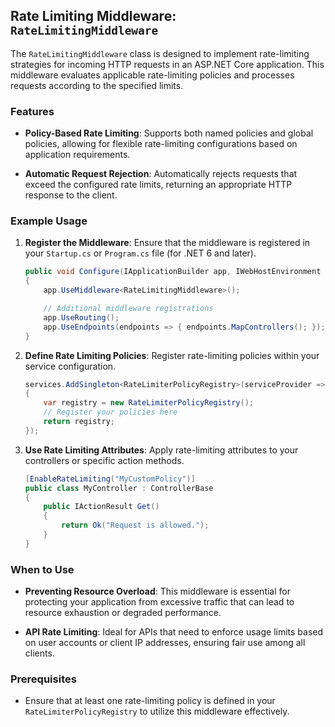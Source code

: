## Rate Limiting Middleware: `RateLimitingMiddleware`

The `RateLimitingMiddleware` class is designed to implement rate-limiting strategies for incoming HTTP requests in an ASP.NET Core application. This middleware evaluates applicable rate-limiting policies and processes requests according to the specified limits.

### Features

- **Policy-Based Rate Limiting**: Supports both named policies and global policies, allowing for flexible rate-limiting configurations based on application requirements.

- **Automatic Request Rejection**: Automatically rejects requests that exceed the configured rate limits, returning an appropriate HTTP response to the client.

### Example Usage

1. **Register the Middleware**: 
   Ensure that the middleware is registered in your `Startup.cs` or `Program.cs` file (for .NET 6 and later).

   ```csharp
   public void Configure(IApplicationBuilder app, IWebHostEnvironment env)
   {
       app.UseMiddleware<RateLimitingMiddleware>();

       // Additional middleware registrations
       app.UseRouting();
       app.UseEndpoints(endpoints => { endpoints.MapControllers(); });
   }
   ```

2. **Define Rate Limiting Policies**: 
   Register rate-limiting policies within your service configuration.

   ```csharp
   services.AddSingleton<RateLimiterPolicyRegistry>(serviceProvider =>
   {
       var registry = new RateLimiterPolicyRegistry();
       // Register your policies here
       return registry;
   });
   ```

3. **Use Rate Limiting Attributes**: 
   Apply rate-limiting attributes to your controllers or specific action methods.

   ```csharp
   [EnableRateLimiting("MyCustomPolicy")]
   public class MyController : ControllerBase
   {
       public IActionResult Get()
       {
           return Ok("Request is allowed.");
       }
   }
   ```

### When to Use

- **Preventing Resource Overload**: This middleware is essential for protecting your application from excessive traffic that can lead to resource exhaustion or degraded performance.

- **API Rate Limiting**: Ideal for APIs that need to enforce usage limits based on user accounts or client IP addresses, ensuring fair use among all clients.

### Prerequisites

- Ensure that at least one rate-limiting policy is defined in your `RateLimiterPolicyRegistry` to utilize this middleware effectively.